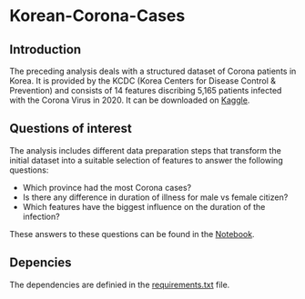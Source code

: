 # Korean-Corona-Cases

## Introduction

The preceding analysis deals with a structured dataset of Corona patients in Korea. It is provided by the KCDC (Korea Centers for Disease Control & Prevention) and consists of 14 features discribing 5,165 patients infected with the Corona Virus in 2020. It can be downloaded on [Kaggle](https://www.kaggle.com/kimjihoo/coronavirusdataset).

## Questions of interest

The analysis includes different data preparation steps that transform the initial dataset into a suitable selection of features to answer the following questions:

- Which province had the most Corona cases?
- Is there any difference in duration of illness for male vs female citizen?
- Which features have the biggest influence on the duration of the infection?

These answers to these questions can be found in the [Notebook](https://github.com/jopagel/Korean-Corona-Cases/blob/main/Data_Analysis.ipynb).

## Depencies

The dependencies are definied in the [requirements.txt](https://github.com/jopagel/Korean-Corona-Cases/blob/main/requirements.txt) file.

